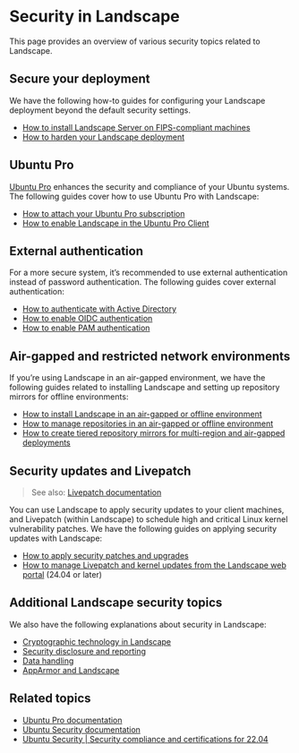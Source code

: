 # Security in Landscape

This page provides an overview of various security topics related to Landscape.

## Secure your deployment

We have the following how-to guides for configuring your Landscape deployment beyond the default security settings.

- [How to install Landscape Server on FIPS-compliant machines](/how-to-guides/landscape-installation-and-set-up/install-on-fips-compliant-machines)
- [How to harden your Landscape deployment](/how-to-guides/security/harden-your-deployment.md)

## Ubuntu Pro

[Ubuntu Pro](https://ubuntu.com/pro) enhances the security and compliance of your Ubuntu systems. The following guides cover how to use Ubuntu Pro with Landscape:

- [How to attach your Ubuntu Pro subscription](/how-to-guides/ubuntu-pro/attach-ubuntu-pro)
- [How to enable Landscape in the Ubuntu Pro Client](/how-to-guides/ubuntu-pro/enable-landscape)

## External authentication

For a more secure system, it’s recommended to use external authentication instead of password authentication. The following guides cover external authentication:

- [How to authenticate with Active Directory](/how-to-guides/external-authentication/active-directory)
- [How to enable OIDC authentication](/how-to-guides/external-authentication/openid-connect-oidc)
- [How to enable PAM authentication](/how-to-guides/external-authentication/pluggable-authentication-modules-pam)

## Air-gapped and restricted network environments

If you’re using Landscape in an air-gapped environment, we have the following guides related to installing Landscape and setting up repository mirrors for offline environments:

- [How to install Landscape in an air-gapped or offline environment](/how-to-guides/security/install-landscape-in-an-air-gapped-or-offline-environment)
- [How to manage repositories in an air-gapped or offline environment](/how-to-guides/security/manage-repositories-in-an-air-gapped-or-offline-environment)
- [How to create tiered repository mirrors for multi-region and air-gapped deployments](/how-to-guides/repository-mirrors/create-tiered-repository-mirrors.md)

## Security updates and Livepatch

> See also: [Livepatch documentation](https://ubuntu.com/security/livepatch/docs)

You can use Landscape to apply security updates to your client machines, and Livepatch (within Landscape) to schedule high and critical Linux kernel vulnerability patches. We have the following guides on applying security updates with Landscape:

- [How to apply security patches and upgrades](/how-to-guides/security/apply-security-updates.md)
- [How to manage Livepatch and kernel updates from the Landscape web portal](/how-to-guides/web-portal/web-portal-24-04-or-later/manage-livepatch-and-kernel-updates) (24.04 or later)

## Additional Landscape security topics

We also have the following explanations about security in Landscape:

- [Cryptographic technology in Landscape](/explanation/security/cryptographic-technology)
- [Security disclosure and reporting](/explanation/security/disclosure-and-reporting)
- [Data handling](/explanation/security/data-handling.md)
- [AppArmor and Landscape](/explanation/security/apparmor)

## Related topics

- [Ubuntu Pro documentation](https://documentation.ubuntu.com/pro/)
- [Ubuntu Security documentation](https://ubuntu.com/security)
- [Ubuntu Security | Security compliance and certifications for 22.04](https://ubuntu.com/security/certifications/docs/2204)